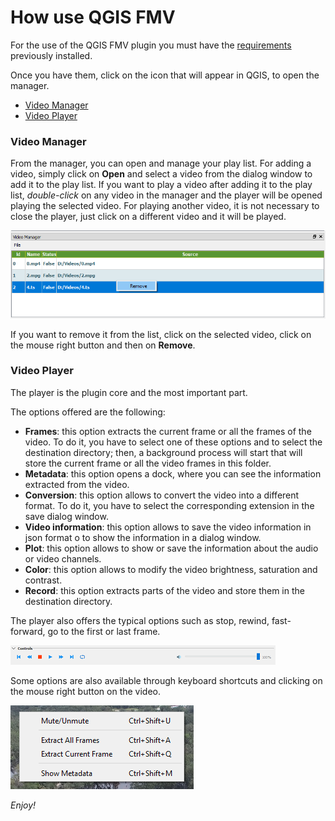 # How use QGIS FMV #

For the use of the QGIS FMV plugin you must have the [requirements](../index.md#dependencies) previously installed.

Once you have them, click on the icon that will appear in QGIS, to open the manager.

<!-- MarkdownTOC -->

- [Video Manager](#video-manager)
- [Video Player](#video-player)

<!-- /MarkdownTOC -->

### Video Manager

From the manager, you can open and manage your play list.
For adding a video, simply click on **Open** and select a video from the dialog window to add it to the play list.
If you want to play a video after adding it to the play list, *double-click* on any video in the manager and the player will be opened playing the selected video. 
For playing another video, it is not necessary to close the player, just click on a different video and it will be played.

![a](images/remove.png)

If you want to remove it from the list, click on the selected video, click on the mouse right button and then on **Remove**.

### Video Player

The player is the plugin core and the most important part. 

The options offered are the following:

- **Frames**: this option extracts the current frame or all the frames of the video. To do it, you have to select one of these options and to select the destination directory; 
then, a background process will start that will store the current frame or all the video frames in this folder.
- **Metadata**: this option opens a dock, where you can see the information extracted from the video.
- **Conversion**: this option allows to convert the video into a different format. To do it, you have to select the corresponding extension in the save dialog window.
- **Video information**: this option allows to save the video information in json format o to show the information in a dialog window.
- **Plot**: this option allows to show or save the information about the audio or video channels.
- **Color**: this option allows to modify the video brightness, saturation and contrast.
- **Record**: this option extracts parts of the video and store them in the destination directory.

The player also offers the typical options such as stop, rewind, fast-forward, go to the first or last frame.

![a](images/player.png)

Some options are also available through keyboard shortcuts and clicking on the mouse right button on the video.

![a](images/shortcuts.png)

*Enjoy!*
